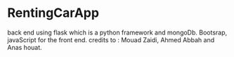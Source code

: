 # RentingCarApp
back end using flask which is a python framework and mongoDb.
Bootsrap, javaScript for the front end.
credits to : Mouad Zaidi, Ahmed Abbah and Anas houat.
